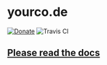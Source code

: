 # yourco.de
[![Donate](https://img.shields.io/badge/Donate-for_registrar_fees-blue.svg?style=flat-square&logo=paypal)](https://bit.ly/2XKAy8w)
![Travis CI](https://img.shields.io/travis/opendomains/yourco.de.svg?style=flat-square)
## [Please read the docs](https://yourco.de)
